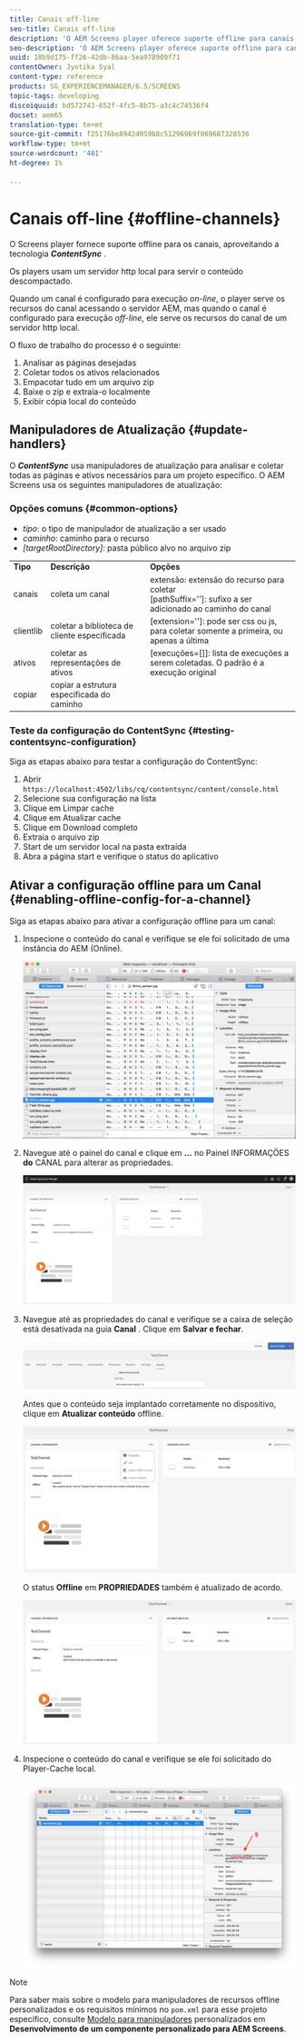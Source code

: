 ```yaml
---
title: Canais off-line
seo-title: Canais off-line
description: 'O AEM Screens player oferece suporte offline para canais, aproveitando a tecnologia ContentSync. Siga esta página para saber mais sobre os manipuladores de atualizações e como ativar a configuração offline para um canal.  '
seo-description: 'O AEM Screens player oferece suporte offline para canais, aproveitando a tecnologia ContentSync. Siga esta página para saber mais sobre os manipuladores de atualizações e como ativar a configuração offline para um canal.  '
uuid: 18b9d175-ff26-42db-86aa-5ea978909f71
contentOwner: Jyotika Syal
content-type: reference
products: SG_EXPERIENCEMANAGER/6.5/SCREENS
topic-tags: developing
discoiquuid: bd572743-652f-4fc5-8b75-a3c4c74536f4
docset: aem65
translation-type: tm+mt
source-git-commit: f25176be89424059b8c51296969f069687328536
workflow-type: tm+mt
source-wordcount: '481'
ht-degree: 1%

---
```



# Canais off-line {#offline-channels}

O Screens player fornece suporte offline para os canais, aproveitando a tecnologia ***ContentSync*** .

Os players usam um servidor http local para servir o conteúdo descompactado.

Quando um canal é configurado para execução *on-line*, o player serve os recursos do canal acessando o servidor AEM, mas quando o canal é configurado para execução *off-line*, ele serve os recursos do canal de um servidor http local.

O fluxo de trabalho do processo é o seguinte:

1. Analisar as páginas desejadas
1. Coletar todos os ativos relacionados
1. Empacotar tudo em um arquivo zip
1. Baixe o zip e extraia-o localmente
1. Exibir cópia local do conteúdo

## Manipuladores de Atualização {#update-handlers}

O ***ContentSync*** usa manipuladores de atualização para analisar e coletar todas as páginas e ativos necessários para um projeto específico. O AEM Screens usa os seguintes manipuladores de atualização:

### Opções comuns {#common-options}

* *tipo*: o tipo de manipulador de atualização a ser usado
* *caminho*: caminho para o recurso
* *[targetRootDirectory]*: pasta público alvo no arquivo zip

<table>
 <tbody>
  <tr>
   <td><strong>Tipo</strong></td> 
   <td><strong>Descrição</strong></td> 
   <td><strong>Opções</strong></td> 
  </tr>
  <tr>
   <td>canais</td> 
   <td>coleta um canal</td> 
   <td>extensão: extensão do recurso para coletar<br /> [pathSuffix='']: sufixo a ser adicionado ao caminho do canal<br /> </td> 
  </tr>
  <tr>
   <td>clientlib</td> 
   <td>coletar a biblioteca de cliente especificada</td> 
   <td>[extension='']: pode ser css ou js, para coletar somente a primeira, ou apenas a última</td> 
  </tr>
  <tr>
   <td>ativos</td> 
   <td>coletar as representações de ativos</td> 
   <td>[execuções=[]]: lista de execuções a serem coletadas. O padrão é a execução original</td> 
  </tr>
  <tr>
   <td>copiar</td> 
   <td>copiar a estrutura especificada do caminho</td> 
   <td> </td> 
  </tr>
 </tbody>
</table>

### Teste da configuração do ContentSync {#testing-contentsync-configuration}

Siga as etapas abaixo para testar a configuração do ContentSync:

1. Abrir `https://localhost:4502/libs/cq/contentsync/content/console.html`
1. Selecione sua configuração na lista
1. Clique em Limpar cache
1. Clique em Atualizar cache
1. Clique em Download completo
1. Extraia o arquivo zip
1. Start de um servidor local na pasta extraída
1. Abra a página start e verifique o status do aplicativo

## Ativar a configuração offline para um Canal {#enabling-offline-config-for-a-channel}

Siga as etapas abaixo para ativar a configuração offline para um canal:

1. Inspecione o conteúdo do canal e verifique se ele foi solicitado de uma instância do AEM (Online).

   ![chlimage_1-24](assets/chlimage_1-24.png)

1. Navegue até o painel do canal e clique em **...** no Painel INFORMAÇÕES **do** CANAL para alterar as propriedades.

   ![chlimage_1-25](assets/chlimage_1-25.png)

1. Navegue até as propriedades do canal e verifique se a caixa de seleção está desativada na guia **Canal** . Clique em **Salvar e fechar**.

   ![screen_shot_2017-12-19at122422pm](assets/screen_shot_2017-12-19at122422pm.png)

   Antes que o conteúdo seja implantado corretamente no dispositivo, clique em **Atualizar conteúdo** offline.

   ![screen_shot_2017-12-19at122637pm](assets/screen_shot_2017-12-19at122637pm.png)

   O status **Offline** em **PROPRIEDADES** também é atualizado de acordo.

   ![screen_shot_2017-12-19at124735pm](assets/screen_shot_2017-12-19at124735pm.png)

1. Inspecione o conteúdo do canal e verifique se ele foi solicitado do Player-Cache local.

   ![chlimage_1-26](assets/chlimage_1-26.png)

>[!NOTE]
>
>Para saber mais sobre o modelo para manipuladores de recursos offline personalizados e os requisitos mínimos no `pom.xml` para esse projeto específico, consulte [Modelo para manipuladores](/help/user-guide/developing-custom-component-tutorial-develop.md#custom-handlers) personalizados em **Desenvolvimento de um componente personalizado para AEM Screens**.